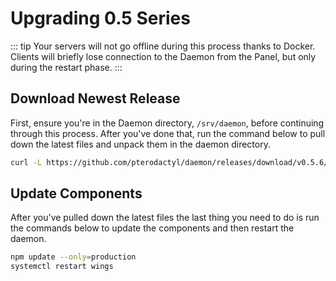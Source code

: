 # Upgrading 0.5 Series

::: tip
Your servers will not go offline during this process thanks to Docker. Clients will briefly lose connection
to the Daemon from the Panel, but only during the restart phase.
:::

## Download Newest Release
First, ensure you're in the Daemon directory, `/srv/daemon`, before continuing through this process. After you've done
that, run the command below to pull down the latest files and unpack them in the daemon directory.

``` bash
curl -L https://github.com/pterodactyl/daemon/releases/download/v0.5.6/daemon.tar.gz | tar --strip-components=1 -xzv
```

## Update Components
After you've pulled down the latest files the last thing you need to do is run the commands below to update the
components and then restart the daemon.

``` bash
npm update --only=production
systemctl restart wings
```
